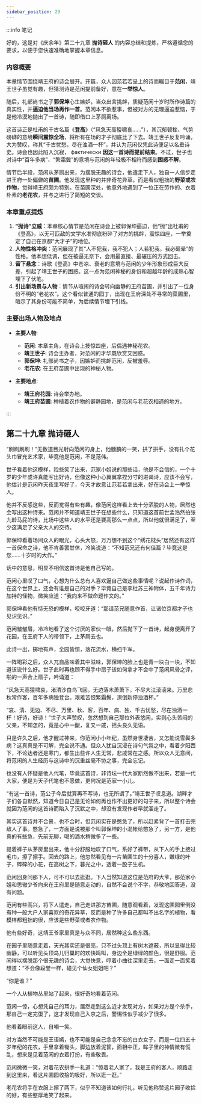 ```yaml
---
sidebar_position: 29
---
```


:::info 笔记

好的，这是对《庆余年》第二十九章 **抛诗砸人** 的内容总结和提炼，严格遵循您的要求，以便于您快速准确地掌握本章信息。

### 内容概要

本章情节围绕靖王府的诗会展开。开篇，众人因范若若呈上的诗而瞩目于**范闲**，靖王世子虽觉有趣，但猜测诗是范闲提前备好，意在**一举惊人**。

随后，礼部尚书之子**郭保坤**心生嫉妒，当众出言挑衅，质疑范闲十岁时所作诗篇的真实性，并**逼迫他当场再作一首**。范闲本不欲惹事，但被对方的无理逼迫惹恼，于是他冷漠地抛出了一首诗，随即借口上茅厕离场。

这首诗正是杜甫的千古名篇《**登高**》（“风急天高猿啸哀……”），其沉郁顿挫、气势磅礴的意境**瞬间震惊全场**，将所有在场的才子彻底比了下去。靖王世子反复吟诵，大为赞叹，称其“千古忧愁，尽在浊酒一杯”，并认为范闲仅凭此诗便足以名垂诗史。诗会也因此陷入沉寂， фактически **因这一首诗而提前结束**。不过，世子也对诗中“百年多病”、“繁霜鬓”的意境与范闲的年轻极不相符而感到**困惑不解**。

情节后半段，范闲从茅厕出来，为摆脱无趣的诗会，他遣走下人，独自一人信步走进王府一处偏僻的**苗圃**。他发现这里种的并非奇花异草，而是看似粗拙的**野菜或农作物**，觉得靖王府颇为特别。在苗圃深处，他意外地遇到了一位正在劳作的、衣着朴素的**老花农**，并与之进行了简短的交谈。

### 本章重点提炼

1.  **“抛诗”立威**：本章核心情节是范闲在诗会上被郭保坤逼迫，他“抛”出杜甫的《登高》，以无可匹敌的文学水准彻底粉碎了对方的挑衅，震惊四座，一举奠定了自己在京都“大才子”的地位。
2.  **人物性格冲突**：范闲展现了其“人不犯我，我不犯人；人若犯我，我必砸晕”的性格。他本想低调，但在被逼无奈下，会用最直接、最碾压的方式回击。
3.  **留下悬念**：诗歌《登高》中苍凉、衰老的意境与范闲的少年形象形成巨大反差，引起了靖王世子的困惑。这一点为范闲神秘的身份和超越年龄的成熟心智埋下了伏笔。
4.  **引出新场景与人物**：情节从喧闹的诗会转向幽静的王府苗圃，并引出了一位身份不明的“老花农”。这个看似普通的园丁，出现在王府深处不寻常的菜圃里，暗示了其身份可能不简单，为后续情节埋下引线。

### 主要出场人物及地点

*   **主要人物**:
    *   **范闲**: 本章主角，在诗会上技惊四座，后偶遇神秘花农。
    *   **靖王世子**: 诗会主办者，对范闲的才华既欣赏又困惑。
    *   **郭保坤**: 礼部尚书之子，因嫉妒而挑衅范闲，反被羞辱。
    *   **老花农**: 在王府苗圃中出现的神秘人物。

*   **主要地点**:
    *   **靖王府花园**: 诗会举办地。
    *   **靖王府苗圃**: 种植着农作物的僻静园地，是范闲与老花农相遇的地方。

:::

## 第二十九章 **抛诗砸人**

“刷刷刷刷！”无数道目光射向范闲的身上，他腼腆的一笑，拱了拱手，没有扎个花头巾冒充艺术家，毕竟他是范闲，不是范伟。

世子看着他这模样，险些笑了出来，范家小姐说的那些话，他是不会信的，一个十岁的少年或许真能写出好诗，但像这种小心翼翼拿捏分寸的进谒诗，应该不会写，他估计是范闲昨天夜里写好了，今天才故意让范若若拿出来，好在诗会上一举惊人。

他并不反感这些，反而觉得有些有趣，像范闲这样看上去十分洒脱的人物，居然也会写出这种诗来。范闲并不知道靖王世子在想些什么，只知道这首前世孟浩然拍张九龄马屁的诗，比场中这些人的水平还是要高那么一点点，所以他就很满足了，至少这满足了父亲大人的交待。

郭保坤看着场间众人的眼光，心头大怒，万万想不到这个“绣花枕头”居然还有这样一首保命之诗，他不肯善罢甘休，冷笑说道：“不知范兄还有何佳篇？毕竟这是您……十岁时的大作。”

话中的意思，明显不相信这首诗是他自己写的。

范闲心里叹了口气，心想为什么总有人喜欢逼自己做这些事情呢？说起作诗作词，在这个世界上，还会有谁是自己的对手？毕竟自己是李杜苏三神附体，五千年诗力加持的怪物，微笑应道：“我向来不做命题作文的。”

郭保坤看他有恃无恐的模样，咬咬牙道：“那请范兄随意作首，让诸位京都才子也见识见识。”

范闲皱皱眉，冷冷地看了这个讨厌的家伙一眼，然后抛下了一首诗，起身便离开了花园，在王府下人的带领下，上茅厕去也。

此诗一出，掷地有声，全园皆惊，落花流水，横扫千军。

一阵喝彩之后，众人兀自品味着其中滋味，郭保坤的脸上也是青一块白一块，不知道该说什么好。世子此时再也顾不得手中扇子该如何拿才不会中了范闲风骨之评，啪的一声合上扇子，吟诵道：

“风急天高猿啸哀，渚清沙白鸟飞回。无边落木萧萧下，不尽大江滚滚来。万里悲秋常作客，百年多病独登台。艰难苦恨繁霜鬓，潦倒新停浊酒杯。”

“哀、清、无边、不尽、万里、秋、客，百年、病、独、千古忧愁，尽在浊酒一杯！好诗，好诗！”世子大声赞叹，忽然想到自己那位外表悠闲，实则心头苦闷的父亲，不知怎的，竟是心中一酸，复又一戚，摇头良久无语。

只是许久之后，他才醒过神来，你范闲小小年纪，虽然身世凄苦，又怎能说雪鬓多病？这真真是不可解，完全说不通。但众人犹自沉浸在诗句气氛之中，看着夕阳西下，不论达者还是寒门，都生出些许人生无常，悲戚常在之感。所以众人无意间，将范闲的人生经历与这诗中的沉重丝毫不协之事，完全忘记。

也没有人怀疑是他人代笔，毕竟这首诗，非诗坛一代大家断然做不出来，若是一代大家，便是为天子代笔也不愿做，更何况是范家一小儿。

“有这一首诗，范公子今后就算再不写诗，也无所谓了。”靖王世子叹息道。湖畔才子们各自默然，知道今日自己是无论如何再也作不出更好的句子来，所以整个诗会就因为范闲的这首诗而陷入了沉默之中，却没有发现作者早就溜走了。

其实这首诗并不合景，也不合时，但范闲实在是憋急了，所以赶紧背了一首打击完敌人了事。憋急了，一方面是说被那个叫郭保坤的小混帐给憋急了，另一方，是他真的有些急，先前无聊，喝的酒水稍微多了一些。

提着裤子从茅房里出来，他十分舒服地叹了口气，系好了裤带，从下人的手上接过毛巾，擦了擦手。回去的路上，他忽然看见有一片苗圃生的十分喜人，嫩绿的叶子，碎碎的小花，在高树之下，暮光之中，透着一股子生机。

范闲回身问那下人，可不可以去逛逛。下人当然知道这位是范府的大爷，那范家小姐和思辙少爷向来在王府里是随意走动的，自然不会说个不字，恭敬地回答道，没有问题。

范闲有些高兴，将下人遣走，自己走进那方苗圃，随意观看着，发现这圃园里倒没有种一般大户人家喜欢的奇花异草，反而是种了许多自己都叫不出名字的植物，看模样都粗拙的很，应该是些野菜或者农作物。

他有些好奇，这靖王爷家里真是与众不同，居然种这么些东西。

在园子里随意走着，天光其实还是很亮，只不过头顶上有树木遮蔽，所以显得比较幽静，可以听见头顶鸟儿归巢时的欢快鸣叫，身边全是绿绿的颜色，很是舒服。范闲得以摆脱那个很无趣的诗会，大觉快意，哼着小曲往深里走去，一面走一面笑着想道：“不会像段誉一样，碰见个仙女姐姐吧？”

“你是谁？”

一个人从植物丛里站了起来，很好奇地看着范闲。

范闲一惊，心想凭自己的耳力，居然走到这么近才发现对方，如果对方是个杀手，那自己一定完蛋了，这才发现自己入京之后，警惕性似乎减少了很多。

他看着眼前这人，自嘲一笑。

对方当然不可能是王语嫣，也不可能是自己念念不忘的白衣女子，而是一位四五十岁年纪的花农，手里拿着锄头，脚边放着泥筐，面相中正，眸子里的神情微有慌乱，想来是见着范闲的衣着打扮，有些敬畏。

范闲微微一笑，对着花农拱手一礼道：“惊着老人家了，我是王府的客人，顺路走到这里来，看这片圃园收拾的极好，所以逛一逛。”

老花农将手在衣服上擦了两下，似乎不知道该如何行礼，听见他称赞这片园子收拾的好，有些憨厚地笑了起来。

